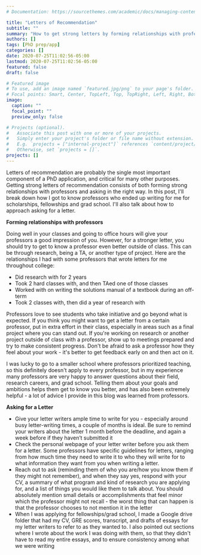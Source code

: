 ```yaml
---
# Documentation: https://sourcethemes.com/academic/docs/managing-content/

title: "Letters of Recommendation"
subtitle: ""
summary: "How to get strong letters by forming relationships with professors and asking in the best way"
authors: []
tags: [PhD prep/app]
categories: []
date: 2020-07-25T11:02:56-05:00
lastmod: 2020-07-25T11:02:56-05:00
featured: false
draft: false

# Featured image
# To use, add an image named `featured.jpg/png` to your page's folder.
# Focal points: Smart, Center, TopLeft, Top, TopRight, Left, Right, BottomLeft, Bottom, BottomRight.
image:
  caption: ""
  focal_point: ""
  preview_only: false

# Projects (optional).
#   Associate this post with one or more of your projects.
#   Simply enter your project's folder or file name without extension.
#   E.g. `projects = ["internal-project"]` references `content/project/deep-learning/index.md`.
#   Otherwise, set `projects = []`.
projects: []
---
```


Letters of recommendation are probably the single most important component of a PhD application, and critical for many other purposes. Getting strong letters of recommendation consists of both forming strong relationships with professors and asking in the right way. In this post, I'll break down how I got to know professors who ended up writing for me for scholarships, fellowships and grad school. I'll also talk about how to approach asking for a letter.

**Forming relationships with professors**

Doing well in your classes and going to office hours will give your professors a good impression of you. However, for a stronger letter, you should try to get to know a professor even better outside of class. This can be through research, being a TA, or another type of project. Here are the relationships I had with some professors that wrote letters for me throughout college:

- Did research with for 2 years
- Took 2 hard classes with, and then TAed one of those classes
- Worked with on writing the solutions manual of a textbook during an off-term
- Took 2 classes with, then did a year of research with

Professors love to see students who take initiative and go beyond what is expected. If you think you might want to get a letter from a certain professor, put in extra effort in their class, especially in areas such as a final project where you can stand out. If you're working on research or another project outside of class with a professor, show up to meetings prepared and try to make consistent progress. Don't be afraid to ask a professor how they feel about your work - it's better to get feedback early on and then act on it.

I was lucky to go to a smaller school where professors prioritized teaching, so this definitely doesn't apply to every professor, but in my experience many professors are very happy to answer questions about their field, research careers, and grad school. Telling them about your goals and ambitions helps them get to know you better, and has also been extremely helpful - a lot of advice I provide in this blog was learned from professors.

**Asking for a Letter**

- Give your letter writers ample time to write for you - especially around busy letter-writing times, a couple of months is ideal. Be sure to remind your writers about the letter 1 month before the deadline, and again a week before if they haven’t submitted it
- Check the personal webpage of your letter writer before you ask them for a letter. Some professors have specific guidelines for letters, ranging from how much time they need to write it to who they will write for to what information they want from you when writing a letter.
- Reach out to ask (reminding them of who you are/how you know them if they might not remember), and when they say yes, respond with your CV, a summary of what program and kind of research you are applying for, and a list of things you would like them to talk about. You should absolutely mention small details or accomplishments that feel minor which the professor might not recall - the worst thing that can happen is that the professor chooses to not mention it in the letter
- When I was applying for fellowships/grad school, I made a Google drive folder that had my CV, GRE scores, transcript, and drafts of essays for my letter writers to refer to as they wanted to. I also pointed out sections where I wrote about the work I was doing with them, so that they didn't have to read my entire essays, and to ensure consistency among what we were writing